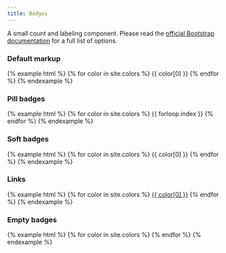 ```yaml
---
title: Badges
---
```


A small count and labeling component. Please read the [official Bootstrap documentation](https://getbootstrap.com/docs/4.3/components/badge/) for a full list of options.

### Default markup

{% example html %}
{% for color in site.colors %}
<span class="badge text-white bg-{{ color[0] }}">{{ color[0] }}</span>
{% endfor %}
{% endexample %}

### Pill badges

{% example html %}
{% for color in site.colors %}
<span class="badge badge-pill text-white bg-{{ color[0] }}">{{ forloop.index }}</span>
{% endfor %}
{% endexample %}


### Soft badges

{% example html %}
{% for color in site.colors %}
<span class="badge bg-{{ color[0] }}-lt">{{ color[0] }}</span>
{% endfor %}
{% endexample %}


### Links

{% example html %}
{% for color in site.colors %}
<a href="#" class="badge bg-{{ color[0] }}">{{ color[0] }}</a>
{% endfor %}
{% endexample %}


### Empty badges

{% example html %}
{% for color in site.colors %}
<a href="#" class="badge bg-{{ color[0] }}"></a>
{% endfor %}
{% endexample %}
